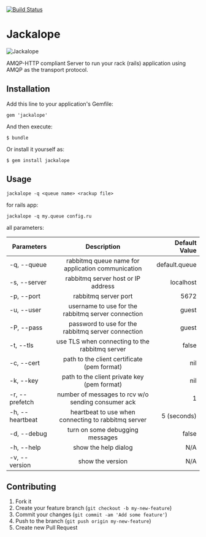[![Build Status](https://travis-ci.org/rack-amqp/jackalope.png?branch=master)](https://travis-ci.org/rack-amqp/jackalope)

# Jackalope

![Jackalope](http://beerpulse.com/wp-content/uploads/2010/11/jackalope-brewing.png)

AMQP-HTTP compliant Server to run your rack (rails) application using
AMQP as the transport protocol.

## Installation

Add this line to your application's Gemfile:

    gem 'jackalope'

And then execute:

    $ bundle

Or install it yourself as:

    $ gem install jackalope

## Usage

    jackalope -q <queue name> <rackup file>

for rails app:

    jackalope -q my.queue config.ru

all parameters:

| Parameters      |                     Description                     | Default Value |
|-----------------|:---------------------------------------------------:|--------------:|
| -q, --queue     | rabbitmq queue name for application communication   | default.queue |
| -s, --server    |         rabbitmq server host or IP address          |     localhost |
| -p, --port      |                rabbitmq server port                 |          5672 |
| -u, --user      | username to use for the rabbitmq server connection  |         guest |
| -P, --pass      | password to use for the rabbitmq server connection  |         guest |
| -t, --tls       |   use TLS when connecting to the rabbitmq server    |         false |
| -c, --cert      | path to the client certificate (pem format)         |           nil |
| -k, --key       | path to the client private key (pem format)         |           nil |
| -r, --prefetch  | number of messages to rcv w/o sending consumer ack  |             1 |
| -h, --heartbeat | heartbeat to use when connecting to rabbitmq server |   5 (seconds) |
| -d, --debug     |           turn on some debugging messages           |         false |
| -h, --help      |                show the help dialog                 |           N/A |
| -v, --version   |                  show the version                   |           N/A |

## Contributing

1. Fork it
2. Create your feature branch (`git checkout -b my-new-feature`)
3. Commit your changes (`git commit -am 'Add some feature'`)
4. Push to the branch (`git push origin my-new-feature`)
5. Create new Pull Request
